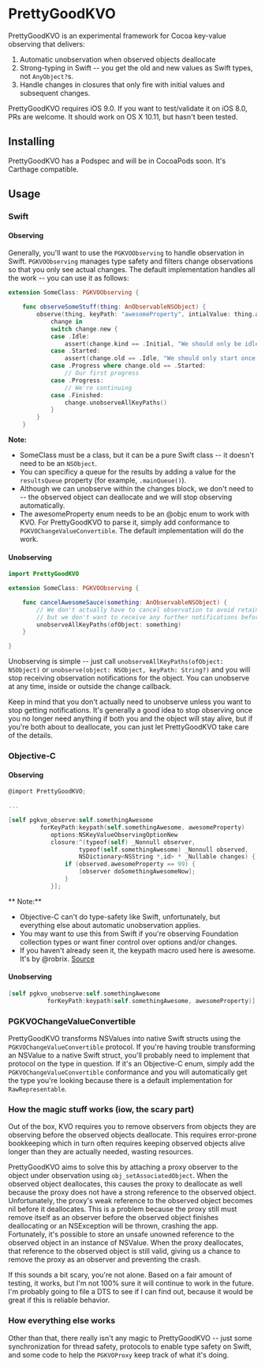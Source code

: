 # PrettyGoodKVO

PrettyGoodKVO is an experimental framework for Cocoa key-value observing that delivers:

1. Automatic unobservation when observed objects deallocate
2. Strong-typing in Swift -- you get the old and new values as Swift types, not `AnyObject?`s.
3. Handle changes in closures that only fire with initial values and subsequent changes.

PrettyGoodKVO requires iOS 9.0. If you want to test/validate it on iOS 8.0, PRs are welcome. It should work on OS X 10.11, but hasn't been tested.

## Installing

PrettyGoodKVO has a Podspec and will be in CocoaPods soon. It's Carthage compatible.

## Usage

### Swift

#### Observing

Generally, you'll want to use the `PGKVOObserving` to handle observation in Swift. `PGKVOObserving` manages type safety and filters change observations so that you only see actual changes. The default implementation handles all the work -- you can use it as follows:

```swift
extension SomeClass: PGKVOObserving {

    func observeSomeStuff(thing: AnObservableNSObject) {
        observe(thing, keyPath: "awesomeProperty", intialValue: thing.awesomeProperty) {
            change in
            switch change.new {
            case .Idle:
                assert(change.kind == .Initial, "We should only be idle at the beginning.")
            case .Started:
                assert(change.old == .Idle, "We should only start once.")
            case .Progress where change.old == .Started:
                // Our first progress
            case .Progress:
                // We're continuing
            case .Finished:
                change.unobserveAllKeyPaths()
            }
        }
    }
```

**Note:**
* SomeClass must be a class, but it can be a pure Swift class -- it doesn't need to be an `NSObject`.
* You can specificy a queue for the results by adding a value for the `resultsQueue` property (for example, `.mainQueue()`).
* Although we can unobserve within the changes block, we don't need to -- the observed object can deallocate and we will stop observing automatically.
* The awesomeProperty enum needs to be an @objc enum to work with KVO. For PrettyGoodKVO to parse it, simply add conformance to `PGKVOChangeValueConvertible`. The default implementation will do the work.

#### Unobserving

```swift
import PrettyGoodKVO

extension SomeClass: PGKVOObserving {

    func cancelAwesomeSauce(something: AnObservableNSObject) {
        // We don't actually have to cancel observation to avoid retain cycle,
        // but we don't want to receive any further notifications before it deallocates
        unobserveAllKeyPaths(ofObject: something)
    }

}
```

Unobserving is simple -- just call `unobserveAllKeyPaths(ofObject: NSObject)` or `unobserve(object: NSObject, keyPath: String?)` and you will stop receiving observation notifications for the object. You can unobserve at any time, inside or outside the change callback.

Keep in mind that you don't actually need to unobserve unless you want to stop getting notifications. It's generally a good idea to stop observing once you no longer need anything if both you and the object will stay alive, but if you're both about to deallocate, you can just let PrettyGoodKVO take care of the details.

### Objective-C

#### Observing

```Objective-C
@import PrettyGoodKVO;

...

[self pgkvo_observe:self.somethingAwesome
         forKeyPath:keypath(self.somethingAwesome, awesomeProperty)
            options:NSKeyValueObservingOptionNew
            closure:^(typeof(self) _Nonnull observer,
                    typeof(self.somethingAwesome) _Nonnull observed,
                    NSDictionary<NSString *,id> * _Nullable changes) {
                if (observed.awesomeProperty == 99) {
                    [observer doSomethingAwesomeNow];
                }
            }];
```

** Note:**

* Objective-C can't do type-safety like Swift, unfortunately, but everything else about automatic unobservation applies.
* You may want to use this from Swift if you're observing Foundation collection types or want finer control over options and/or changes.
* If you haven't already seen it, the keypath macro used here is awesome. It's by @robrix. [Source](https://twitter.com/rob_rix/status/437061333356666880)

#### Unobserving

```Objective-C
[self pgkvo_unobserve:self.somethingAwesome
           forKeyPath:keypath(self.somethingAwesome, awesomeProperty)];

```

### PGKVOChangeValueConvertible

PrettyGoodKVO transforms NSValues into native Swift structs using the `PGKVOChangeValueConvertible` protocol. If you're having trouble transforming an NSValue to a native Swift struct, you'll probably need to implement that protocol on the type in question. If it's an Objective-C enum, simply add the `PGKVOChangeValueConvertible` conformance and you will automatically get the type you're looking because there is a default implementation for `RawRepresentable`.

### How the magic stuff works (iow, the scary part)

Out of the box, KVO requires you to remove observers from objects they are observing before the observed objects deallocate. This requires error-prone bookkeeping which in turn often requires keeping observed objects alive longer than they are actually needed, wasting resources.

PrettyGoodKVO aims to solve this by attaching a proxy observer to the object under observation using `obj_setAssociatedObject`. When the observed object deallocates, this causes the proxy to deallocate as well because the proxy does not have a strong reference to the observed object. Unfortunately, the proxy's weak reference to the observed object becomes nil before it deallocates. This is a problem because the proxy still must remove itself as an observer before the observed object finishes deallocating or an NSException will be thrown, crashing the app. Fortunately, it's possible to store an unsafe unowned reference to the observed object in an instance of NSValue. When the proxy deallocates, that reference to the observed object is still valid, giving us a chance to remove the proxy as an observer and preventing the crash.

If this sounds a bit scary, you're not alone. Based on a fair amount of testing, it works, but I'm not 100% sure it will continue to work in the future. I'm probably going to file a DTS to see if I can find out, because it would be great if this is reliable behavior.

### How everything else works

Other than that, there really isn't any magic to PrettyGoodKVO -- just some synchronization for thread safety, protocols to enable type safety on Swift, and some code to help the `PGKVOProxy` keep track of what it's doing.